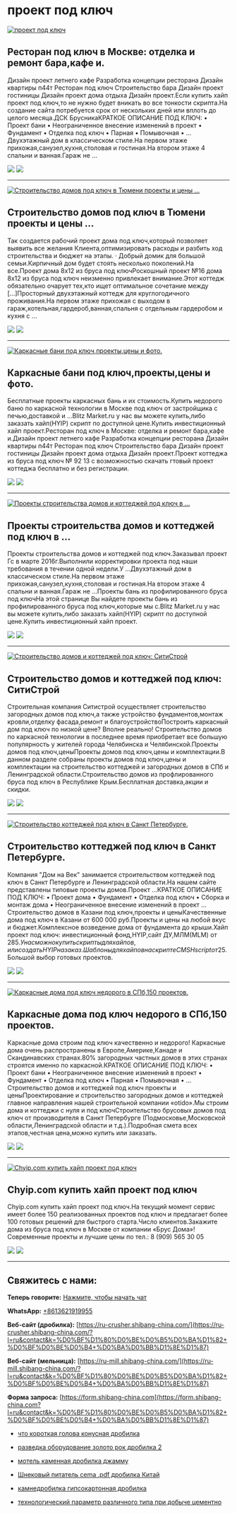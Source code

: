 # проект под ключ

<a href="https://swt.shibang-china.com/?l=ru&img&k=%D0%BF%D1%80%D0%BE%D0%B5%D0%BA%D1%82+%D0%BF%D0%BE%D0%B4+%D0%BA%D0%BB%D1%8E%D1%87" target="_blank">![проект под ключ](http://static.shibang-china.com/all-800x300/357.jpg)</a>

## Ресторан под ключ в Москве: отделка и ремонт бара,кафе и.
Дизайн проект летнего кафе Разработка концепции ресторана Дизайн квартиры п44т Ресторан под ключ Строительство бара Дизайн проект гостиницы Дизайн проект дома отдыха Дизайн проект.Если купить хайп проект под ключ,то не нужно будет вникать во все тонкости скрипта.На создание сайта потребуется срок от нескольких дней или вплоть до целого месяца.ДСК БрусникаКРАТКОЕ ОПИСАНИЕ ПОД КЛЮЧ: • Проект бани • Неограниченное внесение изменений в проект • Фундамент • Отделка под ключ • Парная • Помывочная • …Двухэтажный дом в классическом стиле.На первом этаже прихожая,санузел,кухня,столовая и гостиная.На втором этаже 4 спальни и ванная.Гараж не …


<a href="https://whatsapp.shibangsoft.com/WhatsApp.php" target="_blank" title="WhatsApp">![](http://static.shibang-china.com/icon/whatsapp.png)</a> <a href="https://swt.shibang-china.com/?l=ru&icon&k=%D0%BF%D1%80%D0%BE%D0%B5%D0%BA%D1%82+%D0%BF%D0%BE%D0%B4+%D0%BA%D0%BB%D1%8E%D1%87" target="_blank">![](http://static.shibang-china.com/icon/chat-ru.png)</a>

---

<a href="https://swt.shibang-china.com/?l=ru&img&k=%D0%BF%D1%80%D0%BE%D0%B5%D0%BA%D1%82+%D0%BF%D0%BE%D0%B4+%D0%BA%D0%BB%D1%8E%D1%87" target="_blank">![Строительство домов под ключ в Тюмени проекты и цены …](http://static.shibang-china.com/all-800x300/893.jpg)</a>

## Строительство домов под ключ в Тюмени проекты и цены …
Так создается рабочий проект дома под ключ,который позволяет выявить все желания Клиента,оптимизировать расходы и разбить ход строительства и бюджет на этапы.&nbsp;&#0183;&#32;Добрый домик для большой семьи.Кирпичный дом будет стоять несколько поколений.На все.Проект дома 8х12 из бруса под ключРоскошный проект №16 дома 8х12 из бруса под ключ неизменно привлекает внимание.Этот коттедж обязательно очарует тех,кто ищет оптимальное сочетание между […]Просторный двухэтажный коттедж для круглогодичного проживания.На первом этаже прихожая с выходом в гараж,котельная,гардероб,ванная,спальня с отдельным гардеробом и кухня с …


<a href="https://whatsapp.shibangsoft.com/WhatsApp.php" target="_blank" title="WhatsApp">![](http://static.shibang-china.com/icon/whatsapp.png)</a> <a href="https://swt.shibang-china.com/?l=ru&icon&k=%D0%BF%D1%80%D0%BE%D0%B5%D0%BA%D1%82+%D0%BF%D0%BE%D0%B4+%D0%BA%D0%BB%D1%8E%D1%87" target="_blank">![](http://static.shibang-china.com/icon/chat-ru.png)</a>

---

<a href="https://swt.shibang-china.com/?l=ru&img&k=%D0%BF%D1%80%D0%BE%D0%B5%D0%BA%D1%82+%D0%BF%D0%BE%D0%B4+%D0%BA%D0%BB%D1%8E%D1%87" target="_blank">![Каркасные бани под ключ,проекты,цены и фото.](http://static.shibang-china.com/all-800x300/863.jpg)</a>

## Каркасные бани под ключ,проекты,цены и фото.
Бесплатные проекты каркасных бань и их стоимость.Купить недорого баню по каркасной технологии в Москве под ключ от застройщика с печью,доставкой и …Blitz Market.ru у нас вы можете купить,либо заказать хайп(HYIP) скрипт по доступной цене.Купить инвестиционный хайп проект.Ресторан под ключ в Москве: отделка и ремонт бара,кафе и.Дизайн проект летнего кафе Разработка концепции ресторана Дизайн квартиры п44т Ресторан под ключ Строительство бара Дизайн проект гостиницы Дизайн проект дома отдыха Дизайн проект.Проект коттеджа из бруса под ключ № 92 13 с возможностью скачать гтовый проект коттеджа бесплатно и без регистрации.


<a href="https://whatsapp.shibangsoft.com/WhatsApp.php" target="_blank" title="WhatsApp">![](http://static.shibang-china.com/icon/whatsapp.png)</a> <a href="https://swt.shibang-china.com/?l=ru&icon&k=%D0%BF%D1%80%D0%BE%D0%B5%D0%BA%D1%82+%D0%BF%D0%BE%D0%B4+%D0%BA%D0%BB%D1%8E%D1%87" target="_blank">![](http://static.shibang-china.com/icon/chat-ru.png)</a>

---

<a href="https://swt.shibang-china.com/?l=ru&img&k=%D0%BF%D1%80%D0%BE%D0%B5%D0%BA%D1%82+%D0%BF%D0%BE%D0%B4+%D0%BA%D0%BB%D1%8E%D1%87" target="_blank">![Проекты строительства домов и коттеджей под ключ в …](http://static.shibang-china.com/all-800x300/1286.jpg)</a>

## Проекты строительства домов и коттеджей под ключ в …
Проекты строительства домов и коттеджей под ключ.Заказывал проект Гс в марте 2016г.Выполнили корректировки проекта под наши требования в течении одной недели.У …Двухэтажный дом в классическом стиле.На первом этаже прихожая,санузел,кухня,столовая и гостиная.На втором этаже 4 спальни и ванная.Гараж не …Проекты бань из профилированного бруса под ключНа этой странице Вы найдете проекты бань из профилированного бруса под ключ,которые мы с.Blitz Market.ru у нас вы можете купить,либо заказать хайп(HYIP) скрипт по доступной цене.Купить инвестиционный хайп проект.


<a href="https://whatsapp.shibangsoft.com/WhatsApp.php" target="_blank" title="WhatsApp">![](http://static.shibang-china.com/icon/whatsapp.png)</a> <a href="https://swt.shibang-china.com/?l=ru&icon&k=%D0%BF%D1%80%D0%BE%D0%B5%D0%BA%D1%82+%D0%BF%D0%BE%D0%B4+%D0%BA%D0%BB%D1%8E%D1%87" target="_blank">![](http://static.shibang-china.com/icon/chat-ru.png)</a>

---

<a href="https://swt.shibang-china.com/?l=ru&img&k=%D0%BF%D1%80%D0%BE%D0%B5%D0%BA%D1%82+%D0%BF%D0%BE%D0%B4+%D0%BA%D0%BB%D1%8E%D1%87" target="_blank">![Строительство домов и коттеджей под ключ: СитиСтрой](http://static.shibang-china.com/all-800x300/1282.jpg)</a>

## Строительство домов и коттеджей под ключ: СитиСтрой
Строительная компания Ситистрой осуществляет строительство загородных домов под ключ,а также устройство фундаментов,монтаж кровли,отделку фасада,ремонт и благоустройствоПостроить каркасный дом под ключ по низкой цене? Вполне реально! Строительство домов по каркасной технологии в последнее время приобретает все большую популярность у жителей города Челябинска и Челябинской.Проекты домов под ключ,ценыПроекты домов под ключ,цены и комплектации.В данном разделе собраны проекты домов под ключ,цены и комплектации на строительство коттеджей и загородных домов в СПб и Ленинградской области.Строительство домов из профлированного бруса под ключ в Республике Крым.Бесплатная доставка,акции и скидки.


<a href="https://whatsapp.shibangsoft.com/WhatsApp.php" target="_blank" title="WhatsApp">![](http://static.shibang-china.com/icon/whatsapp.png)</a> <a href="https://swt.shibang-china.com/?l=ru&icon&k=%D0%BF%D1%80%D0%BE%D0%B5%D0%BA%D1%82+%D0%BF%D0%BE%D0%B4+%D0%BA%D0%BB%D1%8E%D1%87" target="_blank">![](http://static.shibang-china.com/icon/chat-ru.png)</a>

---

<a href="https://swt.shibang-china.com/?l=ru&img&k=%D0%BF%D1%80%D0%BE%D0%B5%D0%BA%D1%82+%D0%BF%D0%BE%D0%B4+%D0%BA%D0%BB%D1%8E%D1%87" target="_blank">![Строительство коттеджей под ключ в Санкт Петербурге.](http://static.shibang-china.com/all-800x300/1309.jpg)</a>

## Строительство коттеджей под ключ в Санкт Петербурге.
Компания &quot;Дом на Век&quot; занимается строительством коттеджей под ключ в Санкт Петербурге и Ленинградской области.На нашем сайте представлены типовые проекты домов.Проект …КРАТКОЕ ОПИСАНИЕ ПОД КЛЮЧ: • Проект дома • Фундамент • Отделка под ключ • Сборка и монтаж дома • Неограниченное внесение изменений в проект …Строительство домов в Казани под ключ,проекты и ценыКачественные дома под ключ в Казани от 600 000 руб.Проекты и цены на любой вкус и бюджет.Комплексное возведение дома от фундамента до крыши.Хайп проект под ключ: инвестиционный фонд,HYIP,сайт ДУ,МЛМ(MLM) от 285$.У нас можно купить скрипты для хайпов,или создать HYIP на заказ.Шаблоны для хайпов на скрипте CMS H script от 25$.Большой выбор готовых проектов.


<a href="https://whatsapp.shibangsoft.com/WhatsApp.php" target="_blank" title="WhatsApp">![](http://static.shibang-china.com/icon/whatsapp.png)</a> <a href="https://swt.shibang-china.com/?l=ru&icon&k=%D0%BF%D1%80%D0%BE%D0%B5%D0%BA%D1%82+%D0%BF%D0%BE%D0%B4+%D0%BA%D0%BB%D1%8E%D1%87" target="_blank">![](http://static.shibang-china.com/icon/chat-ru.png)</a>

---

<a href="https://swt.shibang-china.com/?l=ru&img&k=%D0%BF%D1%80%D0%BE%D0%B5%D0%BA%D1%82+%D0%BF%D0%BE%D0%B4+%D0%BA%D0%BB%D1%8E%D1%87" target="_blank">![Каркасные дома под ключ недорого в СПб,150 проектов.](http://static.shibang-china.com/all-800x300/163.jpg)</a>

## Каркасные дома под ключ недорого в СПб,150 проектов.
Каркасные дома строим под ключ качественно и недорого! Каркасные дома очень распространены в Европе,Америке,Канаде и Скандинавских странах.80% загородных частных домов в этих странах строятся именно по каркасной.КРАТКОЕ ОПИСАНИЕ ПОД КЛЮЧ: • Проект бани • Неограниченное внесение изменений в проект • Фундамент • Отделка под ключ • Парная • Помывочная • …Строительство домов и коттеджей под ключ проекты и ценыПроектирование и строительство загородных домов и коттеджей главное направления нашей строительной компании &#171;otido&#187;.Мы строим дома и коттеджи с нуля и под ключСтроительство брусовых домов под ключ от производителя в Санкт Петербурге (Подмосковье,Московской области,Ленинградской области и т.д.).Подробная смета всех этапов,честная цена,можно купить или заказать.


<a href="https://whatsapp.shibangsoft.com/WhatsApp.php" target="_blank" title="WhatsApp">![](http://static.shibang-china.com/icon/whatsapp.png)</a> <a href="https://swt.shibang-china.com/?l=ru&icon&k=%D0%BF%D1%80%D0%BE%D0%B5%D0%BA%D1%82+%D0%BF%D0%BE%D0%B4+%D0%BA%D0%BB%D1%8E%D1%87" target="_blank">![](http://static.shibang-china.com/icon/chat-ru.png)</a>

---

<a href="https://swt.shibang-china.com/?l=ru&img&k=%D0%BF%D1%80%D0%BE%D0%B5%D0%BA%D1%82+%D0%BF%D0%BE%D0%B4+%D0%BA%D0%BB%D1%8E%D1%87" target="_blank">![Chyip.com купить хайп проект под ключ](http://static.shibang-china.com/all-800x300/571.jpg)</a>

## Chyip.com купить хайп проект под ключ
Chyip.com купить хайп проект под ключ.На текущий момент сервис имеет более 150 реализованных проектов под ключ и предлагает более 100 готовых решений для быстрого старта.Число клиентов.Закажите дома из бруса под ключ в Москве от компании &#171;Брус Дома&#187;! Современные проекты и лучшие цены по тел.: 8 (909) 565 30 05

<a href="https://whatsapp.shibangsoft.com/WhatsApp.php" target="_blank" title="WhatsApp">![](http://static.shibang-china.com/icon/whatsapp.png)</a> <a href="https://swt.shibang-china.com/?l=ru&icon&k=%D0%BF%D1%80%D0%BE%D0%B5%D0%BA%D1%82+%D0%BF%D0%BE%D0%B4+%D0%BA%D0%BB%D1%8E%D1%87" target="_blank">![](http://static.shibang-china.com/icon/chat-ru.png)</a>

---
## Свяжитесь с нами:

**Теперь говорите:** [Нажмите, чтобы начать чат](https://swt.shibang-china.com?l=ru&contact&k=%D0%BF%D1%80%D0%BE%D0%B5%D0%BA%D1%82+%D0%BF%D0%BE%D0%B4+%D0%BA%D0%BB%D1%8E%D1%87)

**WhatsApp:**  [+8613621919955](https://whatsapp.shibangsoft.com/WhatsApp.php)

**Веб-сайт (дробилка):** [https://ru-crusher.shibang-china.com/](https://ru-crusher.shibang-china.com/?l=ru&contact&k=%D0%BF%D1%80%D0%BE%D0%B5%D0%BA%D1%82+%D0%BF%D0%BE%D0%B4+%D0%BA%D0%BB%D1%8E%D1%87)

**Веб-сайт (мельница):** [https://ru-mill.shibang-china.com/](https://ru-mill.shibang-china.com/?l=ru&contact&k=%D0%BF%D1%80%D0%BE%D0%B5%D0%BA%D1%82+%D0%BF%D0%BE%D0%B4+%D0%BA%D0%BB%D1%8E%D1%87)

**Форма запроса:** [https://form.shibang-china.com](https://form.shibang-china.com?l=ru&contact&k=%D0%BF%D1%80%D0%BE%D0%B5%D0%BA%D1%82+%D0%BF%D0%BE%D0%B4+%D0%BA%D0%BB%D1%8E%D1%87)

* [что короткая голова конусная дробилка](../109/%D1%87%D1%82%D0%BE%20%D0%BA%D0%BE%D1%80%D0%BE%D1%82%D0%BA%D0%B0%D1%8F%20%D0%B3%D0%BE%D0%BB%D0%BE%D0%B2%D0%B0%20%D0%BA%D0%BE%D0%BD%D1%83%D1%81%D0%BD%D0%B0%D1%8F%20%D0%B4%D1%80%D0%BE%D0%B1%D0%B8%D0%BB%D0%BA%D0%B0.md)

* [разведка оборудование золото рок дробилка 2](../114/%D1%80%D0%B0%D0%B7%D0%B2%D0%B5%D0%B4%D0%BA%D0%B0%20%D0%BE%D0%B1%D0%BE%D1%80%D1%83%D0%B4%D0%BE%D0%B2%D0%B0%D0%BD%D0%B8%D0%B5%20%D0%B7%D0%BE%D0%BB%D0%BE%D1%82%D0%BE%20%D1%80%D0%BE%D0%BA%20%D0%B4%D1%80%D0%BE%D0%B1%D0%B8%D0%BB%D0%BA%D0%B0%202.md)

* [мотель каменная дробилка джамму](../108/%D0%BC%D0%BE%D1%82%D0%B5%D0%BB%D1%8C%20%D0%BA%D0%B0%D0%BC%D0%B5%D0%BD%D0%BD%D0%B0%D1%8F%20%D0%B4%D1%80%D0%BE%D0%B1%D0%B8%D0%BB%D0%BA%D0%B0%20%D0%B4%D0%B6%D0%B0%D0%BC%D0%BC%D1%83.md)

* [Шнековый питатель cema .pdf дробилка Китай](../110/%D0%A8%D0%BD%D0%B5%D0%BA%D0%BE%D0%B2%D1%8B%D0%B9%20%D0%BF%D0%B8%D1%82%D0%B0%D1%82%D0%B5%D0%BB%D1%8C%20cema%20.pdf%20%D0%B4%D1%80%D0%BE%D0%B1%D0%B8%D0%BB%D0%BA%D0%B0%20%D0%9A%D0%B8%D1%82%D0%B0%D0%B9.md)

* [камнедробилка гипсокартонная дробилка](../119/%D0%BA%D0%B0%D0%BC%D0%BD%D0%B5%D0%B4%D1%80%D0%BE%D0%B1%D0%B8%D0%BB%D0%BA%D0%B0%20%D0%B3%D0%B8%D0%BF%D1%81%D0%BE%D0%BA%D0%B0%D1%80%D1%82%D0%BE%D0%BD%D0%BD%D0%B0%D1%8F%20%D0%B4%D1%80%D0%BE%D0%B1%D0%B8%D0%BB%D0%BA%D0%B0.md)

* [технологический параметр различного типа при добыче цементно](../116/%D1%82%D0%B5%D1%85%D0%BD%D0%BE%D0%BB%D0%BE%D0%B3%D0%B8%D1%87%D0%B5%D1%81%D0%BA%D0%B8%D0%B9%20%D0%BF%D0%B0%D1%80%D0%B0%D0%BC%D0%B5%D1%82%D1%80%20%D1%80%D0%B0%D0%B7%D0%BB%D0%B8%D1%87%D0%BD%D0%BE%D0%B3%D0%BE%20%D1%82%D0%B8%D0%BF%D0%B0%20%D0%BF%D1%80%D0%B8%20%D0%B4%D0%BE%D0%B1%D1%8B%D1%87%D0%B5%20%D1%86%D0%B5%D0%BC%D0%B5%D0%BD%D1%82%D0%BD%D0%BE.md)